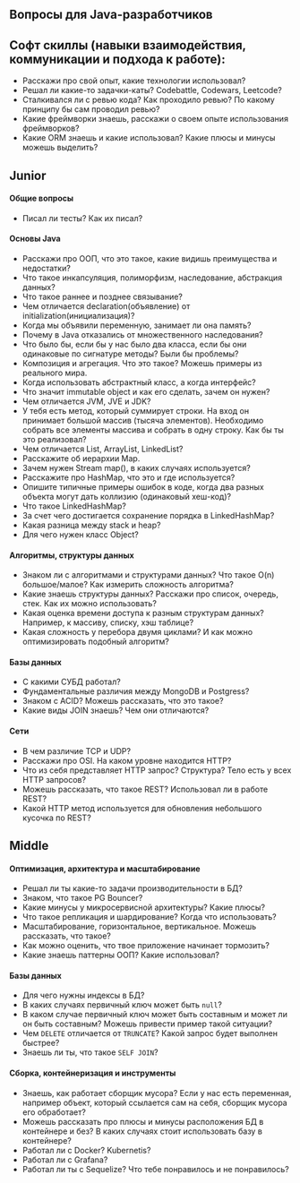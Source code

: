 ## Вопросы для Java-разработчиков

## Софт скиллы (навыки взаимодействия, коммуникации и подхода к работе):
* Расскажи про свой опыт, какие технологии использовал?
* Решал ли какие-то задачки-каты? Codebattle, Codewars, Leetcode?
* Сталкивался ли с ревью кода? Как проходило ревью? По какому принципу бы сам проводил ревью?
* Какие фреймворки знаешь, расскажи о своем опыте использования фреймворков?
* Какие ORM знаешь и какие использовал? Какие плюсы и минусы можешь выделить?

## Junior

#### Общие вопросы
* Писал ли тесты? Как их писал?

#### Основы Java

* Расскажи про ООП, что это такое, какие видишь преимущества и недостатки?
* Что такое инкапсуляция, полиморфизм, наследование, абстракция данных?
* Что такое раннее и позднее связывание?
* Чем отличается declaration(объявление) от initialization(инициализация)?
* Когда мы объявили переменную, занимает ли она память?
* Почему в Java отказались от множественного наследования?
* Что было бы, если бы у нас было два класса, если бы они одинаковые по сигнатуре методы? Были бы проблемы?
* Композиция и агрегация. Что это такое? Можешь примеры из реального мира.
* Когда использовать абстрактный класс, а когда интерфейс?
* Что значит immutable object и как его сделать, зачем он нужен?
* Чем отличается JVM, JVE и JDK?
* У тебя есть метод, который суммирует строки. На вход он принимает большой массив (тысяча элементов). Необходимо собрать все элементы массива и собрать в одну строку. Как бы ты это реализовал?
* Чем отличается List, ArrayList, LinkedList?
* Расскажите об иерархии Map.
* Зачем нужен Stream map(), в каких случаях используется?
* Расскажите про HashMap, что это и где используется?
* Опишите типичные примеры ошибок в коде, когда два разных объекта могут дать коллизию (одинаковый хеш-код)?
* Что такое LinkedHashMap?
* За счет чего достигается сохранение порядка в LinkedHashMap?
* Какая разница между stack и heap?
* Для чего нужен класс Object?

#### Алгоритмы, структуры данных
* Знаком ли с алгоритмами и структурами данных? Что такое O(n) большое/малое? Как измерить сложность алгоритма?
* Какие знаешь структуры данных? Расскажи про список, очередь, стек. Как их можно использовать?
* Какая оценка времени доступа к разным структурам данных? Например, к массиву, списку, хэш таблице?
* Какая сложность у перебора двумя циклами? И как можно оптимизировать подобный алгоритм?

#### Базы данных
* С какими СУБД работал?
* Фундаментальные различия между MongoDB и Postgress?
* Знаком с ACID? Можешь рассказать, что это такое?
* Какие виды JOIN знаешь? Чем они отличаются?

#### Сети
* В чем различие TCP и UDP?
* Расскажи про OSI. На каком уровне находится HTTP?
* Что из себя представляет HTTP запрос? Структура? Тело есть у всех HTTP запросов?
* Можешь рассказать, что такое REST? Использовал ли в работе REST?
* Какой HTTP метод используется для обновления небольшого кусочка по REST?

## Middle

#### Оптимизация, архитектура и масштабирование
* Решал ли ты какие-то задачи производительности в БД?
* Знаком, что такое PG Bouncer?
* Какие минусы у микросервисной архитектуры? Какие плюсы?
* Что такое репликация и шардирование? Когда что использовать?
* Масштабирование, горизонтальное, вертикальное. Можешь рассказать, что такое?
* Как можно оценить, что твое приложение начинает тормозить?
* Какие знаешь паттерны ООП? Какие использовал?

#### Базы данных
* Для чего нужны индексы в БД?
* В каких случаях первичный ключ может быть `null`?
* В каком случае первичный ключ может быть составным и может ли он быть составным? Можешь привести пример такой ситуации?
* Чем `DELETE` отличается от `TRUNCATE`? Какой запрос будет выполнен быстрее?
* Знаешь ли ты, что такое `SELF JOIN`?

#### Сборка, контейнеризация и инструменты
* Знаешь, как работает сборщик мусора? Если у нас есть переменная, например объект, который ссылается сам на себя, сборщик мусора его обработает?
* Можешь рассказать про плюсы и минусы расположения БД в контейнере и без? В каких случаях стоит использовать базу в контейнере?
* Работал ли с Docker? Kubernetis?
* Работал ли с Grafana?
* Работал ли ты с Sequelize? Что тебе понравилось и не понравилось?


